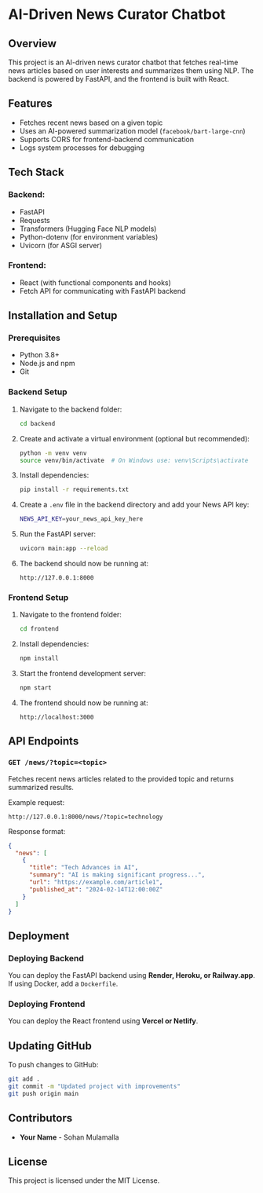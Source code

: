 # AI-Driven News Curator Chatbot

## Overview
This project is an AI-driven news curator chatbot that fetches real-time news articles based on user interests and summarizes them using NLP. The backend is powered by FastAPI, and the frontend is built with React.

## Features
- Fetches recent news based on a given topic
- Uses an AI-powered summarization model (`facebook/bart-large-cnn`)
- Supports CORS for frontend-backend communication
- Logs system processes for debugging

## Tech Stack
### Backend:
- FastAPI
- Requests
- Transformers (Hugging Face NLP models)
- Python-dotenv (for environment variables)
- Uvicorn (for ASGI server)

### Frontend:
- React (with functional components and hooks)
- Fetch API for communicating with FastAPI backend

## Installation and Setup
### Prerequisites
- Python 3.8+
- Node.js and npm
- Git

### Backend Setup
1. Navigate to the backend folder:
   ```sh
   cd backend
   ```
2. Create and activate a virtual environment (optional but recommended):
   ```sh
   python -m venv venv
   source venv/bin/activate  # On Windows use: venv\Scripts\activate
   ```
3. Install dependencies:
   ```sh
   pip install -r requirements.txt
   ```
4. Create a `.env` file in the backend directory and add your News API key:
   ```sh
   NEWS_API_KEY=your_news_api_key_here
   ```
5. Run the FastAPI server:
   ```sh
   uvicorn main:app --reload
   ```
6. The backend should now be running at:
   ```
   http://127.0.0.1:8000
   ```

### Frontend Setup
1. Navigate to the frontend folder:
   ```sh
   cd frontend
   ```
2. Install dependencies:
   ```sh
   npm install
   ```
3. Start the frontend development server:
   ```sh
   npm start
   ```
4. The frontend should now be running at:
   ```
   http://localhost:3000
   ```

## API Endpoints
### `GET /news/?topic=<topic>`
Fetches recent news articles related to the provided topic and returns summarized results.

Example request:
```
http://127.0.0.1:8000/news/?topic=technology
```

Response format:
```json
{
  "news": [
    {
      "title": "Tech Advances in AI",
      "summary": "AI is making significant progress...",
      "url": "https://example.com/article1",
      "published_at": "2024-02-14T12:00:00Z"
    }
  ]
}
```

## Deployment
### Deploying Backend
You can deploy the FastAPI backend using **Render, Heroku, or Railway.app**. If using Docker, add a `Dockerfile`.

### Deploying Frontend
You can deploy the React frontend using **Vercel or Netlify**.

## Updating GitHub
To push changes to GitHub:
```sh
git add .
git commit -m "Updated project with improvements"
git push origin main
```

## Contributors
- **Your Name** - Sohan Mulamalla

## License
This project is licensed under the MIT License.

